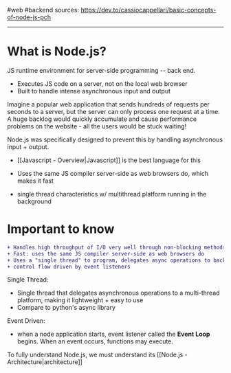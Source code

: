 #web #backend
sources:
https://dev.to/cassiocappellari/basic-concepts-of-node-js-pch


---
# What is Node.js?

JS runtime environment for server-side programming -- back end.
- Executes JS code on a server, not on the local web browser
- Built to handle intense asynchronous input and output

Imagine a popular web application that sends hundreds of requests per seconds to a server, but the server can only process one request at a time. A huge backlog would quickly accumulate and cause performance problems on the website - all the users would be stuck waiting!

Node.js was specifically designed to prevent this by handling asynchronous input + output.
- [[Javascript - Overview|Javascript]] is the best language for this

- Uses the same JS compiler server-side as web browsers do, which makes it fast


- single thread characteristics w/ multithread platform running in the background

# Important to know
```diff
+ Handles high throughput of I/O very well through non-blocking methods
+ Fast: uses the same JS compiler server-side as web browsers do
+ Uses a "single thread" to program, delegates async operations to background threads
+ control flow driven by event listeners
```

Single Thread:
- Single thread that delegates asynchronous operations to a multi-thread platform, making it lightweight + easy to use
- Compare to python's async library

Event Driven:
- when a node application starts, event listener called the **Event Loop** begins. When an event occurs, functions may execute.



To fully understand Node.js, we must understand its [[Node.js - Architecture|architecture]]